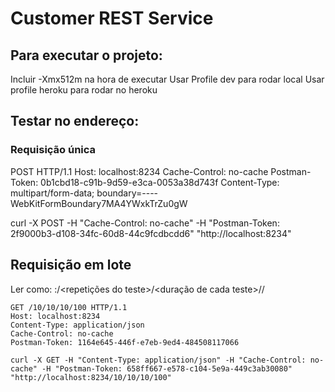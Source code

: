 # Customer REST Service

## Para executar o projeto:

Incluir -Xmx512m na hora de executar
Usar Profile dev para rodar local
Usar profile heroku para rodar no heroku

## Testar no endereço: 

### Requisição única

POST  HTTP/1.1
Host: localhost:8234
Cache-Control: no-cache
Postman-Token: 0b1cbd18-c91b-9d59-e3ca-0053a38d743f
Content-Type: multipart/form-data; boundary=----WebKitFormBoundary7MA4YWxkTrZu0gW

curl -X POST -H "Cache-Control: no-cache" -H "Postman-Token: 2f9000b3-d108-34fc-60d8-44c9fcdbcdd6" "http://localhost:8234"

## Requisição em lote

Ler como: <server>:<porta>/<repetições do teste>/<duração de cada teste>/<threads por teste>/<pausa de cada thread antes de processar novamente>

```
GET /10/10/10/100 HTTP/1.1
Host: localhost:8234
Content-Type: application/json
Cache-Control: no-cache
Postman-Token: 1164e645-446f-e7eb-9ed4-484508117066
```

`curl -X GET -H "Content-Type: application/json" -H "Cache-Control: no-cache" -H "Postman-Token: 658ff667-e578-c104-5e9a-449c3ab30080" "http://localhost:8234/10/10/10/100"`